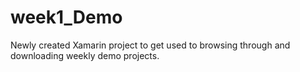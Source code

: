 # week1_Demo
Newly created Xamarin project to get used to browsing through and downloading weekly demo projects.
